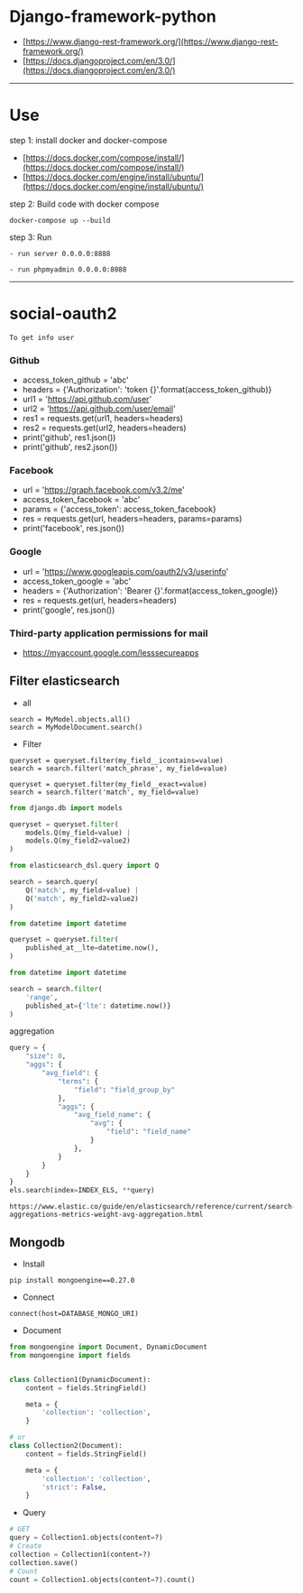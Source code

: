 # Django-framework-python
- [https://www.django-rest-framework.org/](https://www.django-rest-framework.org/)
- [https://docs.djangoproject.com/en/3.0/](https://docs.djangoproject.com/en/3.0/)

---
# Use
step 1: install docker and docker-compose

- [https://docs.docker.com/compose/install/](https://docs.docker.com/compose/install/)
- [https://docs.docker.com/engine/install/ubuntu/](https://docs.docker.com/engine/install/ubuntu/)

step 2: Build code with docker compose
```
docker-compose up --build
```

step 3: Run
```
- run server 0.0.0.0:8888

- run phpmyadmin 0.0.0.0:8088
```
---
# social-oauth2
```To get info user``` 
### Github
- access_token_github = 'abc'
- headers = {'Authorization': 'token {}'.format(access_token_github)}
- url1 = 'https://api.github.com/user'
- url2 = 'https://api.github.com/user/email'
- res1 = requests.get(url1, headers=headers)
- res2 = requests.get(url2, headers=headers)
- print('github', res1.json())
- print('github', res2.json())

### Facebook
- url = 'https://graph.facebook.com/v3.2/me'
- access_token_facebook = 'abc'
- params = {'access_token': access_token_facebook}
- res = requests.get(url, headers=headers, params=params)
- print('facebook', res.json())

### Google
- url = 'https://www.googleapis.com/oauth2/v3/userinfo'
- access_token_google = 'abc'
- headers = {'Authorization': 'Bearer {}'.format(access_token_google)}
- res = requests.get(url, headers=headers)
- print('google', res.json())

### Third-party application permissions for mail 
- https://myaccount.google.com/lesssecureapps


## Filter elasticsearch

- all

```
search = MyModel.objects.all()
search = MyModelDocument.search()
```

- Filter

```
queryset = queryset.filter(my_field__icontains=value)
search = search.filter('match_phrase', my_field=value)
```

```
queryset = queryset.filter(my_field__exact=value)
search = search.filter('match', my_field=value)
```

```python
from django.db import models

queryset = queryset.filter(
    models.Q(my_field=value) |
    models.Q(my_field2=value2)
)

from elasticsearch_dsl.query import Q

search = search.query(
    Q('match', my_field=value) |
    Q('match', my_field2=value2)
)
```

```python
from datetime import datetime

queryset = queryset.filter(
    published_at__lte=datetime.now(),
)

from datetime import datetime

search = search.filter(
    'range',
    published_at={'lte': datetime.now()}
)
```

aggregation

```python
query = {
    "size": 0,
    "aggs": {
        "avg_field": {
            "terms": {
                "field": "field_group_by"
            },
            "aggs": {
                "avg_field_name": {
                    "avg": {
                        "field": "field_name"
                    }
                },
            }
        }
    }
}
els.search(index=INDEX_ELS, **query)
```
```
https://www.elastic.co/guide/en/elasticsearch/reference/current/search-aggregations-metrics-weight-avg-aggregation.html
```

## Mongodb
- Install
```
pip install mongoengine==0.27.0
```
- Connect
``` 
connect(host=DATABASE_MONGO_URI)
```
- Document
```python
from mongoengine import Document, DynamicDocument
from mongoengine import fields


class Collection1(DynamicDocument):
    content = fields.StringField()

    meta = {
        'collection': 'collection',
    }

# or
class Collection2(Document):
    content = fields.StringField()

    meta = {
        'collection': 'collection',
        'strict': False,
    }
```
- Query
```python
# GET
query = Collection1.objects(content=?)
# Create
collection = Collection1(content=?)
collection.save()
# Count
count = Collection1.objects(content=?).count()
```
